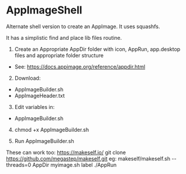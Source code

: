 # AppImageShell

Alternate shell version to create an AppImage. 
It uses squashfs.

It has a simplistic find and place lib files routine.

1. Create an Appropriate AppDir folder with icon, AppRun, app.desktop files and appropriate folder structure
- See: https://docs.appimage.org/reference/appdir.html

2. Download:
- AppImageBuilder.sh
- AppImageHeader.txt

3. Edit variables in:
- AppImageBuilder.sh

4. chmod +x AppImageBuilder.sh

5. Run AppImageBuilder.sh

These can work too:
https://makeself.io/
git clone https://github.com/megastep/makeself.git
eg: makeself/makeself.sh --threads=0 AppDir myimage.sh label ./AppRun
